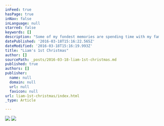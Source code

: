 ```yaml
---
inFeed: true
hasPage: true
inNav: false
inLanguage: null
starred: false
keywords: []
description: "Some of my fondest memories are spending time with my family. My son's first christmas was special for us all and produced some pictures I will look back on for years to come. "
datePublished: '2016-03-18T15:16:22.565Z'
dateModified: '2016-03-18T15:16:19.993Z'
title: "Liam's 1st Christmas"
author: []
sourcePath: _posts/2016-03-18-liam-1st-christmas.md
published: true
authors: []
publisher:
  name: null
  domain: null
  url: null
  favicon: null
url: liam-1st-christmas/index.html
_type: Article

---
```

![](https://s3-us-west-2.amazonaws.com/the-grid-img/p/9e8b72ec6c38979e4966f7b569bbb410c2a7afb5.jpg)
![](https://s3-us-west-2.amazonaws.com/the-grid-img/p/cd3889e5df40448efc505014e6294c3557106677.jpg)